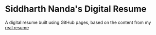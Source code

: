 # Siddharth Nanda's Digital Resume

A digital resume built using GitHub pages, based on the content from my [real resume](./assets/Siddharth_Nanda_BigData_5years_Resume.pdf.pdf)